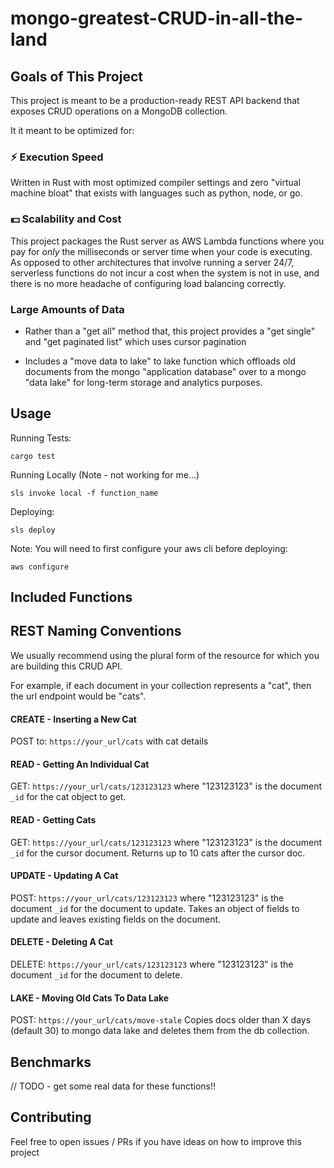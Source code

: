 # mongo-greatest-CRUD-in-all-the-land

## Goals of This Project

This project is meant to be a production-ready REST API backend that exposes CRUD operations on a MongoDB collection.

It it meant to be optimized for:

### ⚡ Execution Speed
Written in Rust with most optimized compiler settings and zero "virtual machine bloat" that exists with languages such as python, node, or go.

### 💵 Scalability and Cost
This project packages the Rust server as AWS Lambda functions where you pay for _only_ the milliseconds or server time when your code is executing. As opposed to other architectures that involve running a server 24/7, serverless functions do not incur a cost when the system is not in use, and there is no more headache of configuring load balancing correctly.

### Large Amounts of Data

- Rather than a "get all" method that, this project provides a "get single" and "get paginated list" which uses cursor pagination 

- Includes a "move data to lake" to lake function which offloads old documents from the mongo "application database" over to a mongo "data lake" for long-term storage and analytics purposes.


## Usage

Running Tests:
```
cargo test
```

Running Locally (Note - not working for me...)
```
sls invoke local -f function_name
```

Deploying:
```
sls deploy
```

Note: You will need to first configure your aws cli before deploying:
```
aws configure
```


## Included Functions



## REST Naming Conventions

We usually recommend using the plural form of the resource for which you are building this CRUD API.

For example, if each document in your collection represents a "cat", then the url endpoint would be "cats".


#### CREATE - Inserting a New Cat
POST to: `https://your_url/cats` with cat details


#### READ - Getting An Individual Cat
GET: `https://your_url/cats/123123123` where "123123123" is the document `_id` for the cat object to get.


#### READ - Getting Cats
GET: `https://your_url/cats/123123123` where "123123123" is the document `_id` for the cursor document. Returns up to 10 cats after the cursor doc.

 
#### UPDATE - Updating A Cat
POST: `https://your_url/cats/123123123` where "123123123" is the document `_id` for the document to update. Takes an object of fields to update and leaves existing fields on the document.


#### DELETE - Deleting A Cat
DELETE: `https://your_url/cats/123123123` where "123123123" is the document `_id` for the document to delete.


#### LAKE - Moving Old Cats To Data Lake
POST: `https://your_url/cats/move-stale` Copies docs older than X days (default 30) to mongo data lake and deletes them from the db collection.



## Benchmarks

// TODO - get some real data for these functions!!


## Contributing

Feel free to open issues / PRs if you have ideas on how to improve this project
